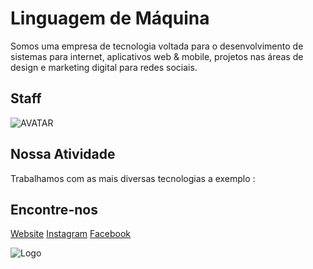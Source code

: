 
# Linguagem de Máquina

Somos uma empresa de tecnologia voltada para o desenvolvimento de sistemas para internet, aplicativos web & mobile, projetos nas áreas de design e marketing digital para redes sociais.

## Staff

![AVATAR](https://www.linguagemdemaquina.com.br/avatar/avatar_transparente.png "Marcelo Tosta - FullStack Developer")

## Nossa Atividade

Trabalhamos com as mais diversas tecnologias a exemplo : 




## Encontre-nos

[Website](https://www.linguagemdemaquina.com.br)
[Instagram](https://www.instagram.com/linguagemdemaquina)
[Facebook](https://www.facebook.com/linguagemdemaquina.com.br)

![Logo](https://www.linguagemdemaquina.com.br/logomarcas/logomarca_horizontal_pequena.png)

